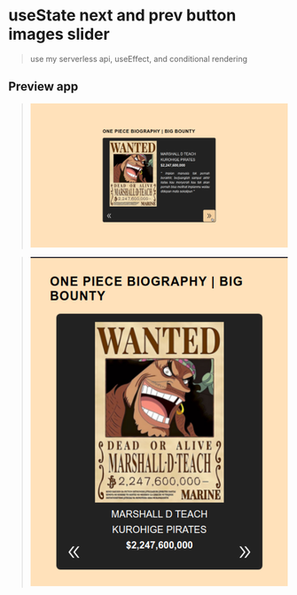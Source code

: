 # useState next and prev button images slider 

> use my serverless api, useEffect, and conditional rendering

## Preview app
> ![useState project](/img/nextprev_view.png "This is a sample image.")

> ![useState project](/img/nextprev_view2.png "This is a sample image.")







